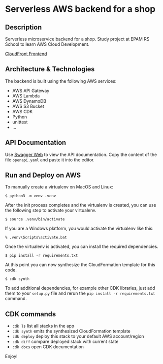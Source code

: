 
# Serverless AWS backend for a shop

## Description
Serverless microservice backend for a shop. Study project at EPAM RS School to learn AWS Cloud Development.  

[CloudFront Frontend](https://d3d84vku2q8obl.cloudfront.net)

## Architecture & Technologies
The backend is built using the following AWS services:
- AWS API Gateway
- AWS Lambda
- AWS DynamoDB
- AWS S3 Bucket
- AWS CDK
- Python
- unittest
- ...

## API Documentation
Use [Swagger Web](https://editor.swagger.io) to view the API documentation. Copy the content of the file `openapi.yaml` and paste it into the editor.

## Run and Deploy on AWS

To manually create a virtualenv on MacOS and Linux:

```
$ python3 -m venv .venv
```

After the init process completes and the virtualenv is created, you can use the following
step to activate your virtualenv.

```
$ source .venv/bin/activate
```

If you are a Windows platform, you would activate the virtualenv like this:

```
% .venv\Scripts\activate.bat
```

Once the virtualenv is activated, you can install the required dependencies.

```
$ pip install -r requirements.txt
```

At this point you can now synthesize the CloudFormation template for this code.

```
$ cdk synth
```

To add additional dependencies, for example other CDK libraries, just add
them to your `setup.py` file and rerun the `pip install -r requirements.txt`
command.

## CDK commands

 * `cdk ls`          list all stacks in the app
 * `cdk synth`       emits the synthesized CloudFormation template
 * `cdk deploy`      deploy this stack to your default AWS account/region
 * `cdk diff`        compare deployed stack with current state
 * `cdk docs`        open CDK documentation

Enjoy!

